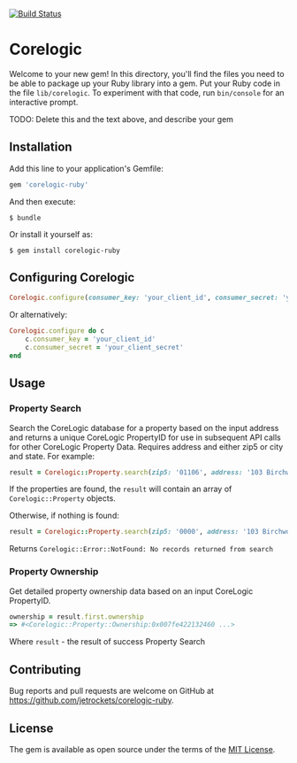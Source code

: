 [![Build Status](https://travis-ci.org/jetrockets/corelogic-ruby.svg?branch=master)](https://travis-ci.org/jetrockets/corelogic-ruby)

# Corelogic

Welcome to your new gem! In this directory, you'll find the files you need to be able to package up your Ruby library into a gem. Put your Ruby code in the file `lib/corelogic`. To experiment with that code, run `bin/console` for an interactive prompt.

TODO: Delete this and the text above, and describe your gem

## Installation

Add this line to your application's Gemfile:

```ruby
gem 'corelogic-ruby'
```

And then execute:

    $ bundle

Or install it yourself as:

    $ gem install corelogic-ruby

## Configuring Corelogic

```ruby
Corelogic.configure(consumer_key: 'your_client_id', consumer_secret: 'your_client_secret')
```
Or alternatively:
```ruby
Corelogic.configure do c
    c.consumer_key = 'your_client_id'
    c.consumer_secret = 'your_client_secret'
end
```
## Usage
### Property Search
Search the CoreLogic database for a property based on the input address and returns a unique CoreLogic PropertyID for use in subsequent API calls for other CoreLogic Property Data. Requires address and either zip5 or city and state.
For example:
```ruby
result = Corelogic::Property.search(zip5: '01106', address: '103 Birchwood Ave, Longmeadow, MA, 01106')
```
If the properties are found, the `result` will contain an array of `Corelogic::Property` objects.

Otherwise, if nothing is found:
```ruby
result = Corelogic::Property.search(zip5: '0000', address: '103 Birchwood Ave, Longmeadow, MA, 01106')
```
Returns `Corelogic::Error::NotFound: No records returned from search`

### Property Ownership
Get detailed property ownership data based on an input CoreLogic PropertyID.
```ruby
ownership = result.first.ownership
=> #<Corelogic::Property::Ownership:0x007fe422132460 ...>
```
Where `result` - the result of success Property Search

## Contributing

Bug reports and pull requests are welcome on GitHub at https://github.com/jetrockets/corelogic-ruby.

## License

The gem is available as open source under the terms of the [MIT License](http://opensource.org/licenses/MIT).

